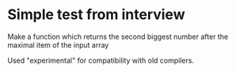 # Simple test from interview

Make a function which returns the second biggest number after the maximal item of the input array

Used "experimental" for compatibility with old compilers.